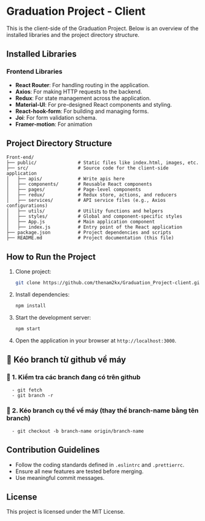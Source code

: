 # Graduation Project - Client

This is the client-side of the Graduation Project. Below is an overview of the installed libraries and the project directory structure.

## Installed Libraries

### Frontend Libraries
- **React Router**: For handling routing in the application.
- **Axios**: For making HTTP requests to the backend.
- **Redux**: For state management across the application.
- **Material-UI**: For pre-designed React components and styling.
- **React-hook-form**: For building and managing forms.
- **Joi**: For form validation schema.
- **Framer-motion**: For animation


## Project Directory Structure

```
Front-end/
├── public/               # Static files like index.html, images, etc.
├── src/                  # Source code for the client-side application
│   ├── apis/             # Write apis here
│   ├── components/       # Reusable React components
│   ├── pages/            # Page-level components
│   ├── redux/            # Redux store, actions, and reducers
│   ├── services/         # API service files (e.g., Axios configurations)
│   ├── utils/            # Utility functions and helpers
│   ├── styles/           # Global and component-specific styles
│   ├── App.js            # Main application component
│   ├── index.js          # Entry point of the React application
├── package.json          # Project dependencies and scripts
├── README.md             # Project documentation (this file)
```

## How to Run the Project

1. Clone project:
   ```bash
   git clone https://github.com/thenam2kx/Graduation_Project-client.git
   ```

2. Install dependencies:
   ```bash
   npm install
   ```

3. Start the development server:
   ```bash
   npm start
   ```

4. Open the application in your browser at `http://localhost:3000`.

## 📖 Kéo branch từ github về máy
### 🚀 1. Kiểm tra các branch đang có trên github
```
  - git fetch
  - git branch -r
```

### 🚀 2. Kéo branch cụ thể về máy (thay thế branch-name bằng tên branch)
```
  - git checkout -b branch-name origin/branch-name
```

## Contribution Guidelines

- Follow the coding standards defined in `.eslintrc` and `.prettierrc`.
- Ensure all new features are tested before merging.
- Use meaningful commit messages.

## License

This project is licensed under the MIT License.
